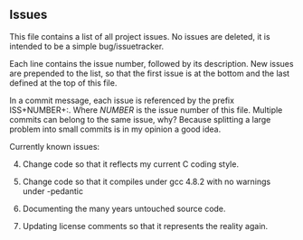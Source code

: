 Issues
------ 

This file contains a list of all project issues.
No issues are deleted, it is intended to be a simple
bug/issuetracker.

Each line contains the issue number, followed by
its description. New issues are prepended to the list,
so that the first issue is at the bottom and the last
defined at the top of this file.

In a commit message, each issue is referenced by the
prefix ISS+NUMBER+:. Where _NUMBER_ is the issue
number of this file. Multiple commits can belong to
the same issue, why? Because splitting a large
problem into small commits is in my opinion a good 
idea.

Currently known issues:

4. Change code so that it reflects my current
   C coding style.

3. Change code so that it compiles under gcc 4.8.2 
   with no warnings under -pedantic

2. Documenting the many years untouched source code.

1. Updating license comments so that it represents 
   the reality again.
